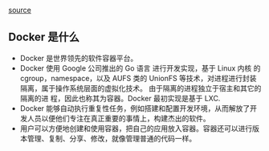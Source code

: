 [source](https://juejin.im/post/5dff84e051882512290f2fc2)

## Docker 是什么

- Docker 是世界领先的软件容器平台。
- Docker 使用 Google 公司推出的 Go 语言  进行开发实现，基于 Linux 内核 的cgroup，namespace，以及 AUFS 类的 UnionFS 等技术，对进程进行封装隔离，属于操作系统层面的虚拟化技术。 由于隔离的进程独立于宿主和其它的隔离的进
程，因此也称其为容器。Docker 最初实现是基于 LXC.
- Docker 能够自动执行重复性任务，例如搭建和配置开发环境，从而解放了开发人员以便他们专注在真正重要的事情上，构建杰出的软件。
- 用户可以方便地创建和使用容器，把自己的应用放入容器。容器还可以进行版本管理、复制、分享、修改，就像管理普通的代码一样。